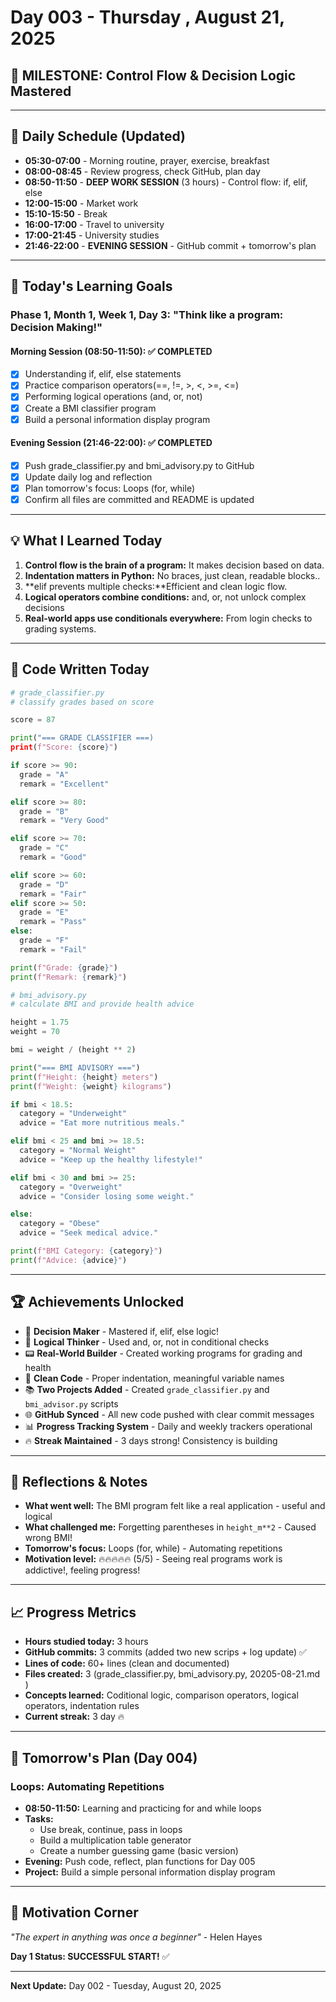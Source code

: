 # Day 003 - Thursday , August 21, 2025

## 🎯 MILESTONE: Control Flow & Decision Logic Mastered

---

## 📅 Daily Schedule (Updated)

- **05:30-07:00** - Morning routine, prayer, exercise, breakfast
- **08:00-08:45** - Review progress, check GitHub, plan day
- **08:50-11:50** - **DEEP WORK SESSION** (3 hours) - Control flow: if, elif, else
- **12:00-15:00** - Market work
- **15:10-15:50** - Break
- **16:00-17:00** - Travel to university
- **17:00-21:45** - University studies
- **21:46-22:00** - **EVENING SESSION** - GitHub commit + tomorrow's plan

---

## 🎯 Today's Learning Goals

### Phase 1, Month 1, Week 1, Day 3: "Think like a program: Decision Making!"

#### Morning Session (08:50-11:50): ✅ COMPLETED

- [x] Understanding if, elif, else statements
- [x] Practice comparison operators(==, !=, >, <, >=, <=)
- [x] Performing logical operations (and, or, not)
- [x] Create a BMI classifier program
- [x] Build a personal information display program

#### Evening Session (21:46-22:00): ✅ COMPLETED

- [x] Push grade_classifier.py and bmi_advisory.py to GitHub
- [x] Update daily log and reflection
- [x] Plan tomorrow's focus: Loops (for, while)
- [x] Confirm all files are committed and README is updated

---

## 💡 What I Learned Today

1. **Control flow is the brain of a program:** It makes decision based on data.
2. **Indentation matters in Python:** No braces, just clean, readable blocks..
3. **elif prevents multiple checks:**Efficient and clean logic flow.
4. **Logical operators combine conditions:** and, or, not unlock complex decisions
5. **Real-world apps use conditionals everywhere:** From login checks to grading systems.

---

## 🚀 Code Written Today

```python
# grade_classifier.py
# classify grades based on score

score = 87

print("=== GRADE CLASSIFIER ===)
print(f"Score: {score}")

if score >= 90:
  grade = "A"
  remark = "Excellent"

elif score >= 80:
  grade = "B"
  remark = "Very Good"

elif score >= 70:
  grade = "C"
  remark = "Good"

elif score >= 60:
  grade = "D"
  remark = "Fair"
elif score >= 50:
  grade = "E"
  remark = "Pass"
else:
  grade = "F"
  remark = "Fail"

print(f"Grade: {grade}")
print(f"Remark: {remark}")

```
```python
# bmi_advisory.py
# calculate BMI and provide health advice

height = 1.75
weight = 70

bmi = weight / (height ** 2)

print("=== BMI ADVISORY ===")
print(f"Height: {height} meters")
print(f"Weight: {weight} kilograms")

if bmi < 18.5:
  category = "Underweight"
  advice = "Eat more nutritious meals."

elif bmi < 25 and bmi >= 18.5:
  category = "Normal Weight"
  advice = "Keep up the healthy lifestyle!"

elif bmi < 30 and bmi >= 25:
  category = "Overweight"
  advice = "Consider losing some weight."

else:
  category = "Obese"
  advice = "Seek medical advice."

print(f"BMI Category: {category}")
print(f"Advice: {advice}")

```
---

## 🏆 Achievements Unlocked

- 🎯 **Decision Maker** - Mastered if, elif, else logic!
- 🔢 **Logical Thinker** - Used and, or, not in conditional checks
- 📟 **Real-World Builder** - Created working programs for grading and health
- 🐍 **Clean Code** - Proper indentation, meaningful variable names
- 📚 **Two Projects Added** - Created `grade_classifier.py` and `bmi_advisor.py` scripts
- 🌐 **GitHub Synced** - All new code pushed with clear commit messages
- 📊 **Progress Tracking System** - Daily and weekly trackers operational
- 🔥 **Streak Maintained** - 3 days strong! Consistency is building

---

## 🧠 Reflections & Notes

- **What went well:** The BMI program felt like a real application  - useful and logical
- **What challenged me:** Forgetting parentheses in  `height_m**2` - Caused wrong BMI!
- **Tomorrow's focus:** Loops (for, while) - Automating repetitions
- **Motivation level:** 🔥🔥🔥🔥🔥 (5/5) - Seeing real programs work is addictive!, feeling progress!

---

## 📈 Progress Metrics

- **Hours studied today:** 3 hours
- **GitHub commits:** 3 commits (added two new scrips  + log update) ✅
- **Lines of code:** 60+ lines (clean and documented)
- **Files created:** 3 (grade_classifier.py, bmi_advisory.py, 20205-08-21.md )
- **Concepts learned:** Coditional logic, comparison operators, logical operators, indentation rules
- **Current streak:** 3 day 🔥

---

## 🎯 Tomorrow's Plan (Day 004)

### Loops: Automating Repetitions

- **08:50-11:50:** Learning and practicing for and while loops
- **Tasks:**
  - Use break, continue, pass in loops
  - Build a multiplication table generator
  - Create a number guessing game (basic version)
- **Evening:** Push code, reflect, plan functions for Day 005
- **Project:** Build a simple personal information display program

---

## 💪 Motivation Corner

_"The expert in anything was once a beginner"_ - Helen Hayes

**Day 1 Status: SUCCESSFUL START!** ✅

---

**Next Update:** Day 002 - Tuesday, August 20, 2025
